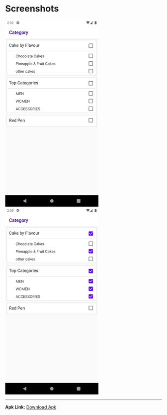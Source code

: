 # Screenshots
<img src="./screenshots/screenshot1.png" width="300px"> <img src="./screenshots/screenshot2.png" width="300px">

---


**Apk Link:** [Download Apk](https://github.com/Ankit2305/ImageResources/blob/master/Category%20Apk/Category.apk?raw=true)
